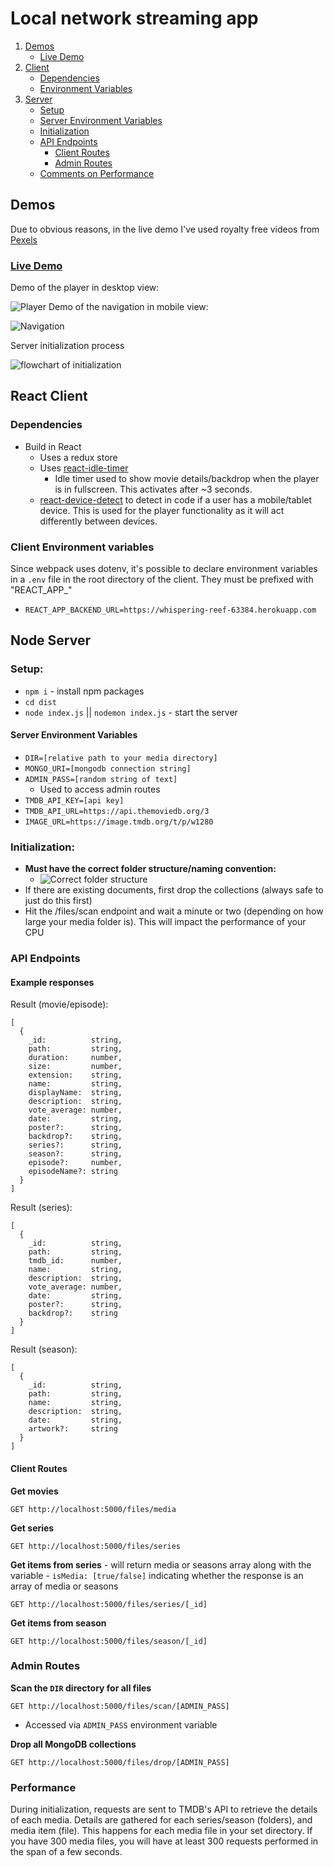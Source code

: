 # Local network streaming app

1. [Demos](#demos)
   - [Live Demo](https://friendly-beaver-7bed97.netlify.app/)
2. [Client](#react-client)
   - [Dependencies](#dependencies)
   - [Environment Variables](#client-environment-variables)
3. [Server](#node-server)
   - [Setup](#setup)
   - [Server Environment Variables](#server-environment-variables)
   - [Initialization](#initialization)
   - [API Endpoints](#api-endpoints)
     - [Client Routes](#client-routes)
     - [Admin Routes](#admin-routes)
   - [Comments on Performance](#performance)

## Demos

Due to obvious reasons, in the live demo I've used royalty free videos from [Pexels](https://www.pexels.com/videos/)

### [Live Demo](https://friendly-beaver-7bed97.netlify.app/)

Demo of the player in desktop view:

![Player](./client/demos/player.gif)
Demo of the navigation in mobile view:

![Navigation](./client/demos/series.gif)

Server initialization process

![flowchart of initialization](./server/screenshots/chart.drawio.png)

## React Client

### Dependencies

- Build in React
  - Uses a redux store
  - Uses [react-idle-timer](https://www.npmjs.com/package/react-idle-timer)
    - Idle timer used to show movie details/backdrop when the player is in fullscreen. This activates after ~3 seconds.
  - [react-device-detect](https://www.npmjs.com/package/react-device-detect) to detect in code if a user has a mobile/tablet device. This is used for the player functionality as it will act differently between devices.

### Client Environment variables

Since webpack uses dotenv, it's possible to declare environment variables in a `.env` file in the root directory of the client. They must be prefixed with "REACT_APP\_"

- `REACT_APP_BACKEND_URL=https://whispering-reef-63384.herokuapp.com`

## Node Server

### Setup:

- `npm i` - install npm packages
- `cd dist`
- `node index.js` || `nodemon index.js` - start the server

#### Server Environment Variables

- `DIR=[relative path to your media directory]`
- `MONGO_URI=[mongodb connection string]`
- `ADMIN_PASS=[random string of text]`
  - Used to access admin routes
- `TMDB_API_KEY=[api key]`
- `TMDB_API_URL=https://api.themoviedb.org/3`
- `IMAGE_URL=https://image.tmdb.org/t/p/w1280`

### Initialization:

- **Must have the correct folder structure/naming convention:**
  - ![Correct folder structure](./server/screenshots/structure.png)
- If there are existing documents, first drop the collections (always safe to just do this first)
- Hit the /files/scan endpoint and wait a minute or two (depending on how large your media folder is). This will impact the performance of your CPU

### API Endpoints

#### Example responses

Result (movie/episode):

```
[
  {
    _id:          string,
    path:         string,
    duration:     number,
    size:         number,
    extension:    string,
    name:         string,
    displayName:  string,
    description:  string,
    vote_average: number,
    date:         string,
    poster?:      string,
    backdrop?:    string,
    series?:      string,
    season?:      string,
    episode?:     number,
    episodeName?: string
  }
]
```

Result (series):

```
[
  {
    _id:          string,
    path:         string,
    tmdb_id:      number,
    name:         string,
    description:  string,
    vote_average: number,
    date:         string,
    poster?:      string,
    backdrop?:    string
  }
]
```

Result (season):

```
[
  {
    _id:          string,
    path:         string,
    name:         string,
    description:  string,
    date:         string,
    artwork?:     string
  }
]
```

#### Client Routes

**Get movies**

`GET http://localhost:5000/files/media`

**Get series**

`GET http://localhost:5000/files/series`

**Get items from series** - will return media or seasons array along with the variable - `isMedia: [true/false]` indicating whether the response is an array of media or seasons

`GET http://localhost:5000/files/series/[_id]`

**Get items from season**

`GET http://localhost:5000/files/season/[_id]`

### Admin Routes

**Scan the `DIR` directory for all files**

`GET http://localhost:5000/files/scan/[ADMIN_PASS]`

- Accessed via `ADMIN_PASS` environment variable

**Drop all MongoDB collections**

`GET http://localhost:5000/files/drop/[ADMIN_PASS]`

### Performance

During initialization, requests are sent to TMDB's API to retrieve the details of each media. Details are gathered for each series/season (folders), and media item (file). This happens for each media file in your set directory. If you have 300 media files, you will have at least 300 requests performed in the span of a few seconds.
